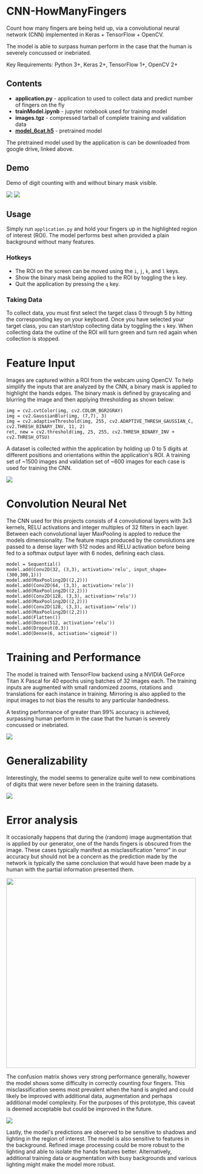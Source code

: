 # CNN-HowManyFingers
Count how many fingers are being held up, via a convolutional neural network (CNN) implemented in Keras + TensorFlow + OpenCV.

The model is able to surpass human perform in the case that the human is severely concussed or inebriated.

Key Requirements: Python 3+, Keras 2+, TensorFlow 1+, OpenCV 2+

## Contents
* **application.py** - application to used to collect data and predict number of fingers on the fly
* **trainModel.ipynb** - jupyter notebook used for training model
* **images.tgz** - compressed tarball of complete training and validation data
* [**model_6cat.h5**](https://drive.google.com/file/d/0B5sZ8q5iqYbtRVpqMU4yRlRDdEU/view?usp=sharing) - pretrained model

The pretrained model used by the application is can be downloaded from google drive, linked above.

## Demo
Demo of digit counting with and without binary mask visible. 

![](https://i.imgur.com/nbpeRgg.gif)
![](https://i.imgur.com/Ref2OVT.gif)


## Usage
Simply run `application.py` and hold your fingers up in the highlighted region of interest (ROI).
The model performs best when provided a plain background without many features.

### Hotkeys
* The ROI on the screen can be moved using the `i`, `j`, `k`, and `l` keys.
* Show the binary mask being applied to the ROI by toggling the `b` key.
* Quit the application by pressing the `q` key.

### Taking Data
To collect data, you must first select the target class 0 through 5 by hitting the corresponding key on your keyboard.
Once you have selected your target class, you can start/stop collecting data by toggling the `s` key. When collecting 
data the outline of the ROI will turn green and turn red again when collection is stopped.

# Feature Input

Images are captured within a ROI from the webcam using OpenCV. To help simplify the inputs that are analyzed by the CNN, a binary mask is applied to highlight the hands edges. The binary mask is defined by grayscaling and blurring the image and then applying thresholding as shown below:

```
img = cv2.cvtColor(img, cv2.COLOR_BGR2GRAY)
img = cv2.GaussianBlur(img, (7,7), 3)
img = cv2.adaptiveThreshold(img, 255, cv2.ADAPTIVE_THRESH_GAUSSIAN_C, cv2.THRESH_BINARY_INV, 11, 2)
ret, new = cv2.threshold(img, 25, 255, cv2.THRESH_BINARY_INV + cv2.THRESH_OTSU)
```

A dataset is collected within the application by holding up 0 to 5 digits at different positions and orientations within the application's ROI. A training set of ~1500 images and validation set of ~600 images for each case is used for training the CNN. 

![](https://i.imgur.com/ylMUgE5.png)

# Convolution Neural Net

The CNN used for this projects consists of 4 convolutional layers with 3x3 kernels, RELU activations and integer multiples of 32 filters in each layer. Between each convolutional layer MaxPooling is  appled to reduce the models dimensionality. The feature maps produced by the convolutions are passed to a dense layer with 512 nodes and RELU activation before being fed to a softmax output layer with 6 nodes, defining each class.

```
model = Sequential()
model.add(Conv2D(32, (3,3), activation='relu', input_shape=(300,300,1)))
model.add(MaxPooling2D((2,2)))
model.add(Conv2D(64, (3,3), activation='relu'))
model.add(MaxPooling2D((2,2)))
model.add(Conv2D(128, (3,3), activation='relu'))
model.add(MaxPooling2D((2,2)))
model.add(Conv2D(128, (3,3), activation='relu'))
model.add(MaxPooling2D((2,2)))
model.add(Flatten())
model.add(Dense(512, activation='relu'))
model.add(Dropout(0.3))
model.add(Dense(6, activation='sigmoid'))
```

# Training and Performance

The model is trained with TensorFlow backend using a NVIDIA GeForce Titan X Pascal for 40 epochs using batches of 32 images each. The training inputs are augmented with small randomized zooms, rotations and translations for each instance in training. Mirroring is also applied to the input images to not bias the results to any particular handedness. 

A testing performance of greater than 99% accuracy is achieved, surpassing human perform in the case that the human is severely concussed or inebriated.

![](https://i.imgur.com/tWWoyUO.png)

# Generalizability
Interestingly, the model seems to generalize quite well to new combinations of digits that were never before seen in the training datasets.

![](https://i.imgur.com/jTP4I5C.gif)

# Error analysis 
It occasionally happens that during the (random) image augmentation that is applied by our generator, one of the hands fingers is obscured from the image. These cases typically manifest as misclassification "error" in our accuracy but should not be a concern as the prediction made by the network is typically the same conclusion that would have been made by a human with the partial information presented them.

<img src="https://i.imgur.com/s0exjr8.png" width="500">

The confusion matrix shows very strong performance generally, however the model shows some difficulty in correctly counting four fingers. This misclassification seems most prevalent when the hand is angled and could likely be improved with additional data, augmentation and perhaps additional model complexity. For the purposes of this prototype, this caveat is deemed acceptable but could be improved in the future.

![](https://i.imgur.com/gJczLM5.png)

Lastly, the model's predictions are observed to be sensitive to shadows and lighting in the region of interest. 
The model is also sensitive to features in the background. Refined image processing could be more robust to the lighting
and able to isolate the hands features better. Alternatively, additional training data or augmentation with 
busy backgrounds and various lighting might make the model more robust.
